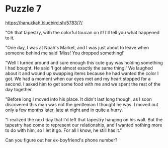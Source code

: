 # Puzzle 7
https://hanukkah.bluebird.sh/5783/7/

"Oh that tapestry, with the colorful toucan on it! I'll tell you what happened to it.

"One day, I was at Noah's Market, and I was just about to leave when someone behind me said 'Miss! You dropped something!'

"Well I turned around and sure enough this cute guy was holding something I had bought. He said 'I got almost exactly the same thing!' We laughed about it and wound up swapping items because he had wanted the color I got. We had a moment when our eyes met and my heart stopped for a second. I asked him to get some food with me and we spent the rest of the day together.

"Before long I moved into his place. It didn't last long though, as I soon discovered this man was not the gentleman I thought he was. I moved out only a few months later, late at night and in quite a hurry.

"I realized the next day that I'd left that tapestry hanging on his wall. But the tapestry had come to represent our relationship, and I wanted nothing more to do with him, so I let it go. For all I know, he still has it."

Can you figure out her ex-boyfriend's phone number?
